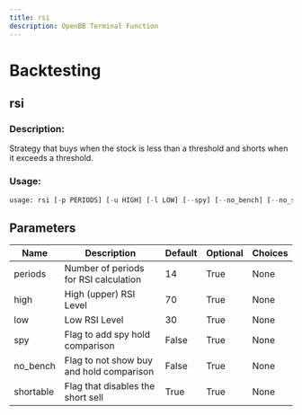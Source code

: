 ```yaml
---
title: rsi
description: OpenBB Terminal Function
---
```


# Backtesting

## rsi

### Description: 

Strategy that buys when the stock is less than a threshold and shorts when it exceeds a threshold.

### Usage: 
```python
usage: rsi [-p PERIODS] [-u HIGH] [-l LOW] [--spy] [--no_bench] [--no_short]
```

## Parameters

| Name | Description | Default | Optional | Choices |
| ---- | ----------- | ------- | -------- | ------- |
| periods | Number of periods for RSI calculation | 14 | True | None |
| high | High (upper) RSI Level | 70 | True | None |
| low | Low RSI Level | 30 | True | None |
| spy | Flag to add spy hold comparison | False | True | None |
| no_bench | Flag to not show buy and hold comparison | False | True | None |
| shortable | Flag that disables the short sell | True | True | None |


